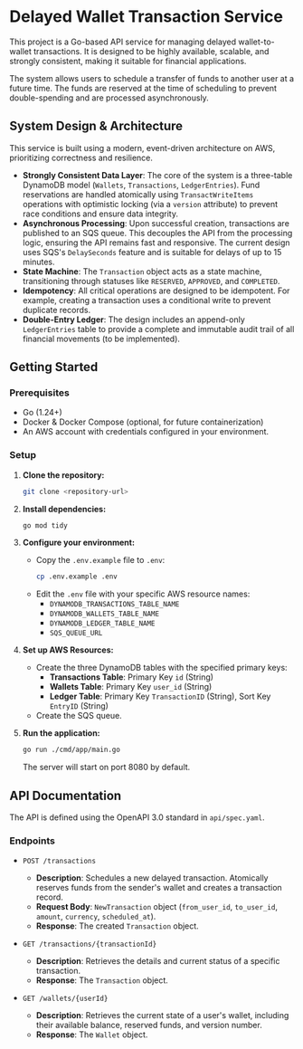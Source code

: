 # Delayed Wallet Transaction Service

This project is a Go-based API service for managing delayed wallet-to-wallet transactions. It is designed to be highly available, scalable, and strongly consistent, making it suitable for financial applications.

The system allows users to schedule a transfer of funds to another user at a future time. The funds are reserved at the time of scheduling to prevent double-spending and are processed asynchronously.

## System Design & Architecture

This service is built using a modern, event-driven architecture on AWS, prioritizing correctness and resilience.

- **Strongly Consistent Data Layer**: The core of the system is a three-table DynamoDB model (`Wallets`, `Transactions`, `LedgerEntries`). Fund reservations are handled atomically using `TransactWriteItems` operations with optimistic locking (via a `version` attribute) to prevent race conditions and ensure data integrity.
- **Asynchronous Processing**: Upon successful creation, transactions are published to an SQS queue. This decouples the API from the processing logic, ensuring the API remains fast and responsive. The current design uses SQS's `DelaySeconds` feature and is suitable for delays of up to 15 minutes.
- **State Machine**: The `Transaction` object acts as a state machine, transitioning through statuses like `RESERVED`, `APPROVED`, and `COMPLETED`.
- **Idempotency**: All critical operations are designed to be idempotent. For example, creating a transaction uses a conditional write to prevent duplicate records.
- **Double-Entry Ledger**: The design includes an append-only `LedgerEntries` table to provide a complete and immutable audit trail of all financial movements (to be implemented).

## Getting Started

### Prerequisites

- Go (1.24+)
- Docker & Docker Compose (optional, for future containerization)
- An AWS account with credentials configured in your environment.

### Setup

1.  **Clone the repository:**
    ```sh
    git clone <repository-url>
    ```

2.  **Install dependencies:**
    ```sh
    go mod tidy
    ```

3.  **Configure your environment:**
    - Copy the `.env.example` file to `.env`:
      ```sh
      cp .env.example .env
      ```
    - Edit the `.env` file with your specific AWS resource names:
      - `DYNAMODB_TRANSACTIONS_TABLE_NAME`
      - `DYNAMODB_WALLETS_TABLE_NAME`
      - `DYNAMODB_LEDGER_TABLE_NAME`
      - `SQS_QUEUE_URL`

4.  **Set up AWS Resources:**
    - Create the three DynamoDB tables with the specified primary keys:
      - **Transactions Table**: Primary Key `id` (String)
      - **Wallets Table**: Primary Key `user_id` (String)
      - **Ledger Table**: Primary Key `TransactionID` (String), Sort Key `EntryID` (String)
    - Create the SQS queue.

5.  **Run the application:**
    ```sh
    go run ./cmd/app/main.go
    ```
    The server will start on port 8080 by default.

## API Documentation

The API is defined using the OpenAPI 3.0 standard in `api/spec.yaml`.

### Endpoints

- `POST /transactions`
  - **Description**: Schedules a new delayed transaction. Atomically reserves funds from the sender's wallet and creates a transaction record.
  - **Request Body**: `NewTransaction` object (`from_user_id`, `to_user_id`, `amount`, `currency`, `scheduled_at`).
  - **Response**: The created `Transaction` object.

- `GET /transactions/{transactionId}`
  - **Description**: Retrieves the details and current status of a specific transaction.
  - **Response**: The `Transaction` object.

- `GET /wallets/{userId}`
  - **Description**: Retrieves the current state of a user's wallet, including their available balance, reserved funds, and version number.
  - **Response**: The `Wallet` object.
